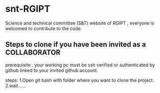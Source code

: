 # snt-RGIPT
Science and technical committee (S&T) website of RGIPT , everyone is welcomed to contribute to the code.

Steps to clone if you have been invited as a COLLABORATOR
--------------------------------------------------------------

prerequisite :
your working pc must be ssh verified or authenticated by github linked to your invited github account.

steps:
1.Open git bash with folder where you want to clone the project.
2.wait......